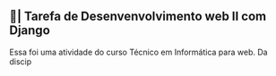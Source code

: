 ## 📑| Tarefa de Desenvenvolvimento web II com Django

  Essa foi uma atividade do curso Técnico em Informática para web. Da discip
 
